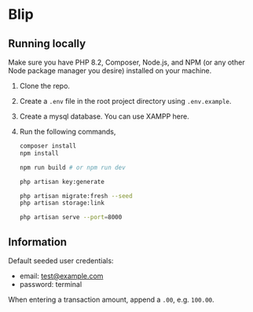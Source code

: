 # Blip

## Running locally

Make sure you have PHP 8.2, Composer, Node.js, and NPM (or any other Node package manager you desire) installed on your machine.

1. Clone the repo.
2. Create a `.env` file in the root project directory using `.env.example`.
3. Create a mysql database. You can use XAMPP here.
4. Run the following commands,

    ```bash
    composer install
    npm install
   
    npm run build # or npm run dev
   
    php artisan key:generate
   
    php artisan migrate:fresh --seed
    php artisan storage:link
   
    php artisan serve --port=8000
    ```

## Information

Default seeded user credentials:
- email: test@example.com
- password: terminal

When entering a transaction amount, append a `.00`, e.g. `100.00`.

